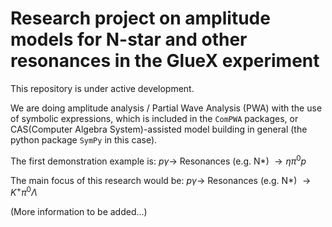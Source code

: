 # Research project on amplitude models for N-star and other resonances in the GlueX experiment

This repository is under active development.

We are doing amplitude analysis / Partial Wave Analysis (PWA) with the use of symbolic expressions, which is included in the `ComPWA` packages, or CAS(Computer Algebra System)-assisted model building in general (the python package `SymPy` in this case).

The first demonstration example is: $p \gamma \to$ Resonances (e.g. N\*) $\to \eta \pi^0 p$

The main focus of this research would be: $p \gamma \to$ Resonances (e.g. N\*) $\to K^+ \pi^0 \Lambda$

(More information to be added...)
